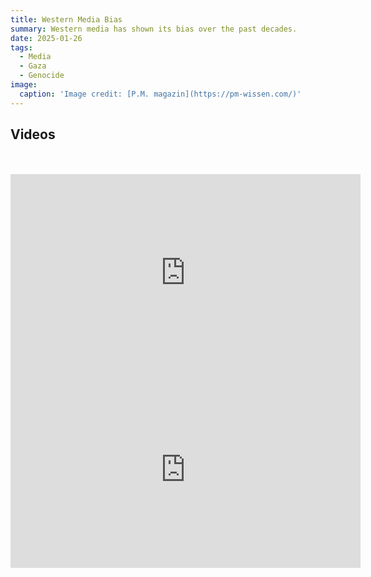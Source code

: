 ```yaml
---
title: Western Media Bias
summary: Western media has shown its bias over the past decades.
date: 2025-01-26
tags:
  - Media
  - Gaza
  - Genocide
image:
  caption: 'Image credit: [P.M. magazin](https://pm-wissen.com/)'
---
```







## Videos

<br>

<br>

<iframe width="560" height="315" src="https://www.youtube.com/embed/E8OLw6e_lvg?si=Lkis_NvghMKS0GTm" title="YouTube video player" frameborder="0" allow="accelerometer; autoplay; clipboard-write; encrypted-media; gyroscope; picture-in-picture; web-share" referrerpolicy="strict-origin-when-cross-origin" allowfullscreen></iframe>

<br>

<iframe width="560" height="315" src="https://www.youtube.com/embed/EaBaMFF9QhU?si=07xd5MKA1loTozwh" title="YouTube video player" frameborder="0" allow="accelerometer; autoplay; clipboard-write; encrypted-media; gyroscope; picture-in-picture; web-share" referrerpolicy="strict-origin-when-cross-origin" allowfullscreen></iframe>